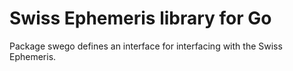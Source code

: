 # Swiss Ephemeris library for Go
Package swego defines an interface for interfacing with the Swiss Ephemeris.
